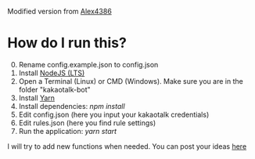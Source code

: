 Modified version from [Alex4386](https://github.com/Alex4386/kakaotalk-openchat-autokick)

# How do I run this?
0. Rename config.example.json to config.json
1. Install [NodeJS (LTS)](https://nodejs.org/en/download/)
2. Open a Terminal (Linux) or CMD (Windows). Make sure you are in the folder "kakaotalk-bot"
3. Install [Yarn](https://classic.yarnpkg.com/lang/en/docs/install)
4. Install dependencies: *npm install*
5. Edit config.json (here you input your kakaotalk credentials)
6. Edit rules.json (here you find rule settings)
7. Run the application: *yarn start*

I will try to add new functions when needed.
You can post your ideas [here](https://github.com/berat-cakir/kakaotalk-bot/issues)
